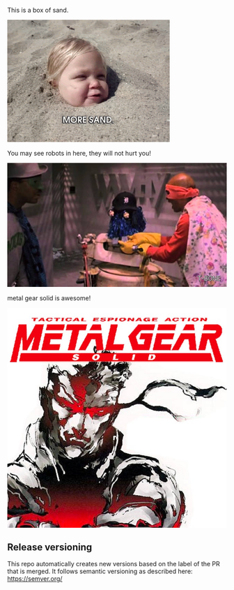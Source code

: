 This is a box of sand.

<img src="images/sandbox.gif">


You may see robots in here, they will not hurt you!

<img src="images/j5.jpg">

metal gear solid is awesome!

<img src="images/mgs.jpg">


## Release versioning

This repo automatically creates new versions based on the label of the PR that is merged.
It follows semantic versioning as described here: https://semver.org/
